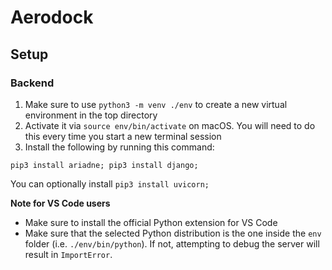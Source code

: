 # Aerodock

## Setup
### Backend
1. Make sure to use `python3 -m venv ./env` to create a new virtual environment in the top directory
2. Activate it via `source env/bin/activate` on macOS. You will need to do this every time you start a new terminal session
3. Install the following by running this command:

```
pip3 install ariadne; pip3 install django;
```

You can optionally install `pip3 install uvicorn;`

**Note for VS Code users**
- Make sure to install the official Python extension for VS Code
- Make sure that the selected Python distribution is the one inside the `env` folder (i.e. `./env/bin/python`). If not, attempting to debug the server will result in `ImportError`.
